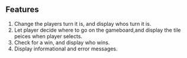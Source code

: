 ## Features

1. Change the players turn it is, and display whos turn it is.
2. Let player decide where to go on the gameboard,and display the tile peices when player selects.
3. Check for a win, and display who wins.
4. Display informational and error messages.
